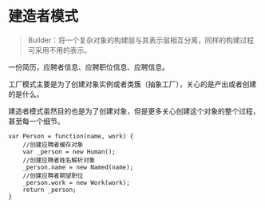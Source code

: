 # 建造者模式

> Builder：将一个复杂对象的构建层与其表示层相互分离，同样的构建过程可采用不用的表示。

一份简历，应聘者信息、应聘职位信息、应聘信息。

工厂模式主要是为了创建对象实例或者类簇（抽象工厂），关心的是产出或者创建的是什么。

建造者模式虽然目的也是为了创建对象，但是更多关心创建这个对象的整个过程，甚至每一个细节。
```
var Person = function(name, work) {
    //创建应聘者缓存对象
    var _person = new Human();
    //创建应聘者姓名解析对象
    _person.name = new Named(name);
    //创建应聘者期望职位
    _person.work = new Work(work);
    return _person;
}
```
